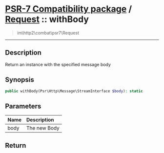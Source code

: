 # [PSR-7 Compatibility package](combat.md) / [Request](combat-Request.md) :: withBody
 > im\http2\combat\psr7\Request
____

## Description
Return an instance with the specified message body

## Synopsis
```php
public withBody(Psr\Http\Message\StreamInterface $body): static
```

## Parameters
| Name | Description |
| :--- | :---------- |
| body | The new Body |

## Return

